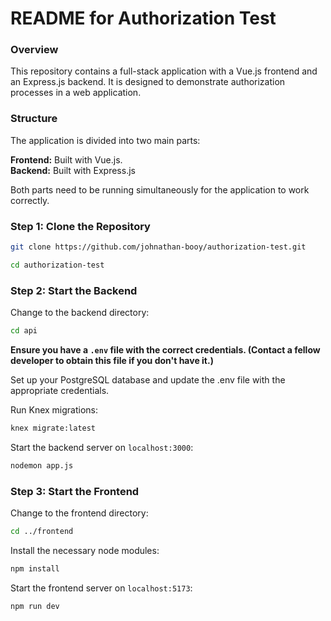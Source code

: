 # README for Authorization Test

### Overview
This repository contains a full-stack application with a Vue.js frontend and an Express.js backend. It is designed to demonstrate authorization processes in a web application.

### Structure
The application is divided into two main parts:

**Frontend:** Built with Vue.js.  
**Backend:** Built with Express.js

Both parts need to be running simultaneously for the application to work correctly.

### Step 1: Clone the Repository

```bash
git clone https://github.com/johnathan-booy/authorization-test.git
```

```bash
cd authorization-test
```

### Step 2: Start the Backend

Change to the backend directory:

```bash
cd api
```
**Ensure you have a `.env` file with the correct credentials. (Contact a fellow developer to obtain this file if you don't have it.)**

Set up your PostgreSQL database and update the .env file with the appropriate credentials.  

Run Knex migrations:  

```bash
knex migrate:latest
```

Start the backend server on `localhost:3000`:

```bash
nodemon app.js
```

### Step 3: Start the Frontend

Change to the frontend directory:  

```bash
cd ../frontend
```

Install the necessary node modules:  

```bash
npm install
```

Start the frontend server on `localhost:5173`:  

```bash
npm run dev
```
